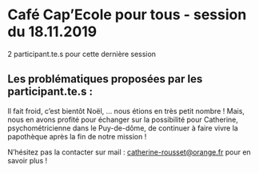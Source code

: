# Café Cap’Ecole pour tous - session du 18.11.2019
2 participant.te.s pour cette dernière session

## Les problématiques proposées par les participant.te.s :
Il fait froid, c’est bientôt Noël, … nous étions en très petit nombre ! Mais, nous en avons profité pour échanger sur la possibilité pour Catherine, psychométricienne dans le Puy-de-dôme, de continuer à faire vivre la papothèque après la fin de notre mission !

N’hésitez pas la contacter sur mail : catherine-rousset@orange.fr pour en savoir plus !
